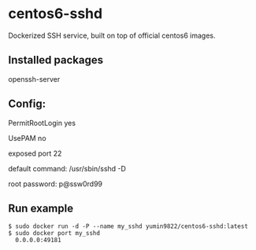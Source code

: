 # centos6-sshd
Dockerized SSH service, built on top of official centos6 images.

## Installed packages

openssh-server

## Config:

PermitRootLogin yes

UsePAM no

exposed port 22

default command: /usr/sbin/sshd -D

root password: p@ssw0rd99

## Run example
```
$ sudo docker run -d -P --name my_sshd yumin9822/centos6-sshd:latest
$ sudo docker port my_sshd
  0.0.0.0:49181
```
